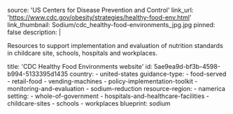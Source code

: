 source: 'US Centers for Disease Prevention and Control'
link_url: 'https://www.cdc.gov/obesity/strategies/healthy-food-env.html'
link_thumbnail: Sodium/cdc_healthy-food-environments_jpg.jpg
pinned: false
description: |
  <p>Resources to support implementation and evaluation of nutrition standards in childcare site, schools, hospitals and workplaces.
  </p>
title: 'CDC Healthy Food Environments website'
id: 5ae9ea9d-bf3b-4598-b994-5133395d1435
country:
  - united-states
guidance-type:
  - food-served
  - retail-food
  - vending-machines
  - policy-implementation-toolkit
  - monitoring-and-evaluation
  - sodium-reduction
resource-region:
  - namerica
setting:
  - whole-of-government
  - hospitals-and-healthcare-facilities
  - childcare-sites
  - schools
  - workplaces
blueprint: sodium
